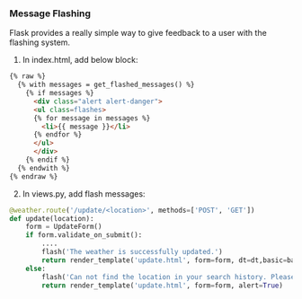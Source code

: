 ### Message Flashing

Flask provides a really simple way to give feedback to a user with the flashing system.

1. In index.html, add below block:

  ```html
  {% raw %}
    {% with messages = get_flashed_messages() %}
      {% if messages %}
        <div class="alert alert-danger">
        <ul class=flashes>
        {% for message in messages %}
          <li>{{ message }}</li>
        {% endfor %}
        </ul>
        </div>
      {% endif %}
    {% endwith %}
  {% endraw %}
  ```
2. In views.py, add flash messages:

```python
@weather.route('/update/<location>', methods=['POST', 'GET'])
def update(location):
    form = UpdateForm()
    if form.validate_on_submit():
        ....
        flash('The weather is successfully updated.')
        return render_template('update.html', form=form, dt=dt,basic=basic, detail=detail, daily=daily.daily_list, alert=False)
    else:
        flash('Can not find the location in your search history. Please go back to index page, search the location first, then update if the data are wrong!')
        return render_template('update.html', form=form, alert=True)
```
